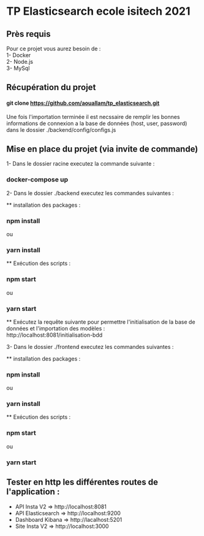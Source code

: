 # TP Elasticsearch ecole isitech 2021

## Près requis
Pour ce projet vous aurez besoin de : \
    1- Docker \
    2- Node.js \
    3- MySql 

## Récupération du projet

#### git clone https://github.com/aouallam/tp_elasticsearch.git

Une fois l'importation terminée il est necssaire de remplir les bonnes informations de connexion a la base de données (host, user, password) dans le dossier ./backend/config/configs.js

## Mise en place du projet (via invite de commande)

1- Dans le dossier racine executez la commande suivante : 

### docker-compose up

2- Dans le dossier ./backend executez les commandes suivantes : 

** installation des packages  :

### npm install 
ou
### yarn install

** Exécution des scripts : 

### npm start 
ou
### yarn start

** Exécutez la requête suivante pour permettre l'initialisation de la base de données et l'importation des modèles : \
http://localhost:8081/initialisation-bdd 

3- Dans le dossier ./frontend executez les commandes suivantes : 

** installation des packages  :

### npm install 
ou
### yarn install

** Exécution des scripts : 

### npm start 
ou
### yarn start


## Tester en http les différentes routes de l'application :

* API Insta V2 => http://localhost:8081
* API Elasticsearch  => http://localhost:9200
* Dashboard Kibana => http://lacalhost:5201
* Site Insta V2 => http://localhost:3000



